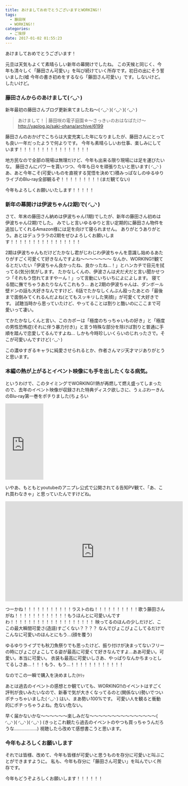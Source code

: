 ```yaml
---
title: あけましておめでとうございますとWORKING!!
tags:
  - 藤田咲
  - WORKING!!
categories:
  - ご挨拶
date: 2017-01-02 01:55:23
---
```


あけましておめでとうございます！

元旦は天気もよくて素晴らしい新年の幕開けでしたね。
この天候と同じく、今年も清々しく「藤田さん可愛い」を叫び続けていく所存です。初日の出にそう誓いました(嘘
今年の書き初めをするなら「藤田さん可愛い」です。しないけど。したいけど。
<!-- more -->
### 藤田さんからのあけまして( ◜◡◝ )

新年最初の藤田さんブログ更新来てましたね～( ◜◡◝ )( ◜◡◝ )( ◜◡◝ )

> あけまして！ | 藤田咲の電子庭園☆～さっきぃのおはなばたけ～
> http://yaplog.jp/saki-ohana/archive/6199

藤田さんのおかげでこちらは大変充実した年になりましたが、藤田さんにとっても良い一年だったようで何よりです。
今年も素晴らしいお仕事、楽しみにしています！！！！！！！！！！！！！！！！

地方民なので全部の現場は無理だけど、今年も出来る限り現場には足を運びたいな。
藤田さんにパワーを貰いつつ、今年も日々を頑張りたいと思います( ◜◡◝ )
あ、あと今年こそ(可愛いものを直視する覚悟を決めて)積みっぱなしのゆるゆりライブのBlu-ray全部観るぞ！！！！！！！！！(まだ観てない)

今年もよろしくお願いいたします！！！！！

### 新年の幕開けは伊波ちゃん(2期)で( ◜◡◝ )

さて、年末の藤田さん納めは伊波ちゃん(1期)でしたが、新年の藤田さん初めは伊波ちゃん(2期)でした。
みでしと言いゆるゆりと言い定期的に藤田さん物件を追加してくれるAmazon様には足を向けて寝られません。
ありがとうありがとう。あとはデュラララの2期をぜひよろしくお願いします！！！！！！！！！！！！！！！！

2期は伊波ちゃんもだけどたかなし君がじわじわ伊波ちゃんを意識し始めるあたりがすごく可愛くて好きなんですよね～～～～～～～
なんか、WORKING!!観てるとだいたい「伊波ちゃん良かったね、良かったね…！」とハンカチで目元を拭ってる(気分)気がします。
たかなしくんの、伊波さんは犬だ犬だと言い聞かせつつ「それもう惚れてますやーん！」って言動にいちいちによによします。
寝てる間に撫でちゃうあたりなんてこれもう…
あと2期の伊波ちゃんは、ダンボール壁ドンの話も大好きなんですけど、6話でたかなしくんぶん殴ったあとの「最後まで面倒みてくれるんだよね(とてもスッキリした笑顔)」が可愛くて大好きです。
試聴当時から思っていたけど、やってることは割りと酷いのにここまで可愛いって凄い。

てかたかなしくんと言い、このカポーは「極度のちっちゃいもの好き」と「極度の男性恐怖症(それに伴う暴力付き)」と言う特殊な部分を除けば割りと普通に手順を踏んで恋愛してるんですよね…
しかも今時珍しいくらいのじれったさで。そこが可愛いんですけど( ◜◡◝ )

この濃ゆすぎるキャラに純愛させられるとか、作者さんマジ天才マジありがとうと思います。

### 本編の熱が上がるとイベント映像にも手を出したくなる病気。

というわけで、このタイミングでWORKING!!熱が再燃して燃え盛ってしまったので、去年のイベント映像が収録された特典ディスク欲しさに、うぇぶわーきんのBlu-ray第一巻をポチりました(ちょろい

<iframe src="http://rcm-fe.amazon-adsystem.com/e/cm?lt1=_blank&bc1=000000&IS2=1&npa=1&bg1=FFFFFF&fc1=000000&lc1=0000FF&t=shiraki01-22&o=9&p=8&l=as1&m=amazon&f=ifr&ref=qf_sp_asin_til&asins=B01LHUS1UW" style="width:120px;height:240px;" scrolling="no" marginwidth="0" marginheight="0" frameborder="0"></iframe>

いやあ、もともとyoutubeのアニプレ公式で公開されてる告知PV観て、「あ、これ買わなきゃ」と思っていたんですけどね。

<iframe width="560" height="315" src="https://www.youtube.com/embed/uH0EYTgp_Gw" frameborder="0" allowfullscreen></iframe>

つーかね！！！！！！！！！！！ラストのね！！！！！！！！！！歌う藤田さんがね！！！！！！！！！！！！もうほんとに可愛いんですわ！！！！！！！！！！！！！！！！！！！
映ってるのほんの少しだけど、ここの最大瞬間可愛さ(造語)すごくない？？？？
なんでぴょこぴょこしてるだけでこんなに可愛いのほんとにもう…(顔を覆う)

ゆるゆりライブでも秋刀魚祭りでも思ったけど、振り付けが決まってないフリーの時にぴょこぴょこしてる姿が最高に可愛くて好きなんですよ…ああ可愛い。可愛い。本当に可愛い。
衣装も最高に可愛いしさあ、やっぱりなんかちまっとしてるしさあ…！！！もう、もう…！！！！！！！！！！！！

なのでこの一瞬で購入を決めました(ｷﾘｯ

あとは過去のイベントの感想とか観ていても、WORKING!!のイベントはすごく評判が良いみたいなので、新春で気が大きくなってるのと(関係ない)勢いでついポチっちゃいました( ◜◡◝ )
はい、まあ勢い100%です。
可愛い人を観ると衝動的にポチっちゃうよね。危ない危ない。

早く届かないかな～～～～～～楽しみだな～～～～～～～～～～～～～～～( ◜◡◝ )( ◜◡◝ )( ◜◡◝ )
(きっとこれ観たら過去のイベントのやつも買っちゃうんだろうな………………)
視聴したら改めて感想書こうと思います。

### 今年もよろしくお願いします

それでは皆様、改めて、今年も皆様が可愛いと思うものを存分に可愛いと叫ぶことができますように。
私も、今年も存分に「藤田さん可愛い」を叫んでいく所存です。

今年もどうぞよろしくお願いします！！！！！！
